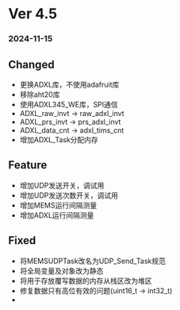# Ver 4.5
### 2024-11-15

## Changed

- 更换ADXL库，不使用adafruit库
- 移除aht20库
- 使用ADXL345_WE库，SPI通信
- ADXL_raw_invt -> raw_adxl_invt
- ADXL_prs_invt -> prs_adxl_invt
- ADXL_data_cnt -> adxl_tims_cnt
- 增加ADXL_Task分配内存

## Feature

- 增加UDP发送开关，调试用
- 增加UDP发送次数开关，调试用
- 增加MEMS运行间隔测量
- 增加ADXL运行间隔测量

## Fixed

- 将MEMSUDPTask改名为UDP_Send_Task规范
- 将全局变量及对象改为静态
- 将用于存放覆写数据的内存从栈区改为堆区
- 修复数据只有高位有效的问题(uint16_t -> int32_t)
- 